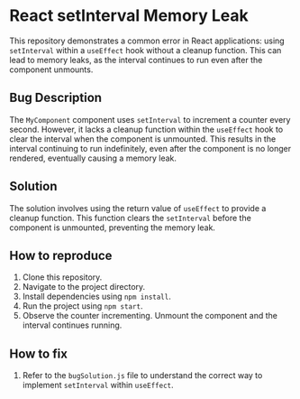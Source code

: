 # React setInterval Memory Leak

This repository demonstrates a common error in React applications: using `setInterval` within a `useEffect` hook without a cleanup function. This can lead to memory leaks, as the interval continues to run even after the component unmounts.

## Bug Description

The `MyComponent` component uses `setInterval` to increment a counter every second. However, it lacks a cleanup function within the `useEffect` hook to clear the interval when the component is unmounted. This results in the interval continuing to run indefinitely, even after the component is no longer rendered, eventually causing a memory leak.

## Solution

The solution involves using the return value of `useEffect` to provide a cleanup function.  This function clears the `setInterval` before the component is unmounted, preventing the memory leak.

## How to reproduce

1. Clone this repository.
2. Navigate to the project directory.
3. Install dependencies using `npm install`.
4. Run the project using `npm start`.
5. Observe the counter incrementing. Unmount the component and the interval continues running.

## How to fix

1. Refer to the `bugSolution.js` file to understand the correct way to implement `setInterval` within `useEffect`.